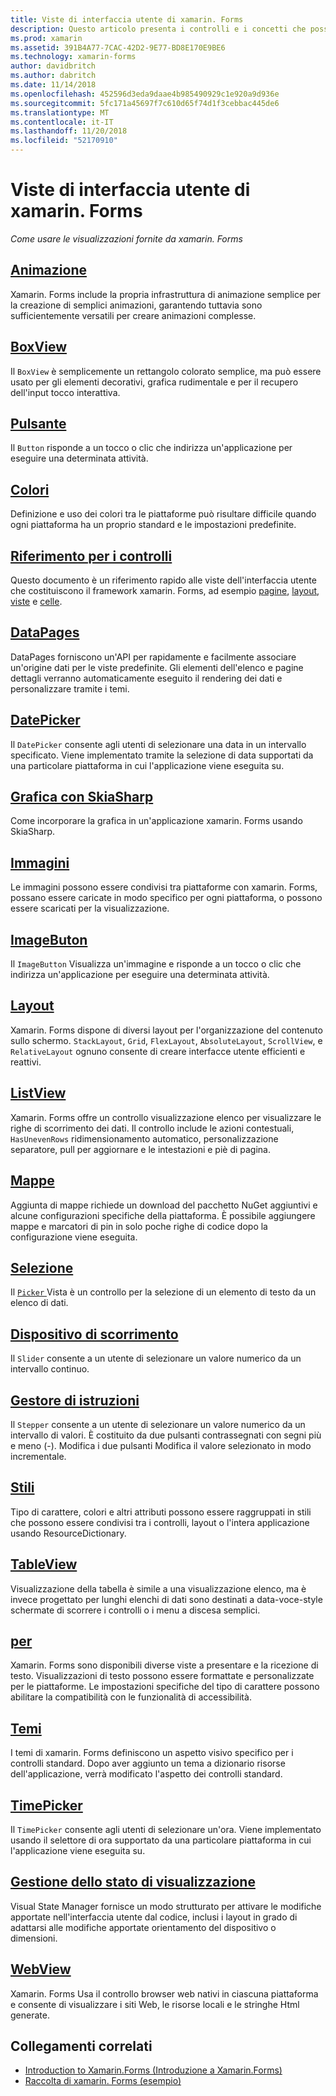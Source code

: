 ```yaml
---
title: Viste di interfaccia utente di xamarin. Forms
description: Questo articolo presenta i controlli e i concetti che possono essere utilizzati durante la creazione di un'interfaccia utente in un'applicazione xamarin. Forms.
ms.prod: xamarin
ms.assetid: 391B4A77-7CAC-42D2-9E77-BD8E170E9BE6
ms.technology: xamarin-forms
author: davidbritch
ms.author: dabritch
ms.date: 11/14/2018
ms.openlocfilehash: 452596d3eda9daae4b985490929c1e920a9d936e
ms.sourcegitcommit: 5fc171a45697f7c610d65f74d1f3cebbac445de6
ms.translationtype: MT
ms.contentlocale: it-IT
ms.lasthandoff: 11/20/2018
ms.locfileid: "52170910"
---
```

# <a name="xamarinforms-user-interface-views"></a>Viste di interfaccia utente di xamarin. Forms

_Come usare le visualizzazioni fornite da xamarin. Forms_

## <a name="animationanimationindexmd"></a>[Animazione](animation/index.md)

Xamarin. Forms include la propria infrastruttura di animazione semplice per la creazione di semplici animazioni, garantendo tuttavia sono sufficientemente versatili per creare animazioni complesse.

## <a name="boxviewboxviewmd"></a>[BoxView](boxview.md)

Il `BoxView` è semplicemente un rettangolo colorato semplice, ma può essere usato per gli elementi decorativi, grafica rudimentale e per il recupero dell'input tocco interattiva.

## <a name="buttonbuttonmd"></a>[Pulsante](button.md)

Il `Button` risponde a un tocco o clic che indirizza un'applicazione per eseguire una determinata attività.

## <a name="colorscolorsmd"></a>[Colori](colors.md)

Definizione e uso dei colori tra le piattaforme può risultare difficile quando ogni piattaforma ha un proprio standard e le impostazioni predefinite.

## <a name="controls-referencecontrolsindexmd"></a>[Riferimento per i controlli](controls/index.md)

Questo documento è un riferimento rapido alle viste dell'interfaccia utente che costituiscono il framework xamarin. Forms, ad esempio [pagine](~/xamarin-forms/user-interface/controls/pages.md), [layout](~/xamarin-forms/user-interface/controls/layouts.md), [viste](~/xamarin-forms/user-interface/controls/views.md) e [celle](~/xamarin-forms/user-interface/controls/cells.md).

## <a name="datapagesdatapagesindexmd"></a>[DataPages](datapages/index.md)

DataPages forniscono un'API per rapidamente e facilmente associare un'origine dati per le viste predefinite. Gli elementi dell'elenco e pagine dettagli verranno automaticamente eseguito il rendering dei dati e personalizzare tramite i temi.

## <a name="datepickerdatepickermd"></a>[DatePicker](datepicker.md)

Il `DatePicker` consente agli utenti di selezionare una data in un intervallo specificato. Viene implementato tramite la selezione di data supportati da una particolare piattaforma in cui l'applicazione viene eseguita su.

## <a name="graphics-with-skiasharpgraphicsskiasharpindexmd"></a>[Grafica con SkiaSharp](graphics/skiasharp/index.md)

Come incorporare la grafica in un'applicazione xamarin. Forms usando SkiaSharp.

## <a name="imagesimagesmd"></a>[Immagini](images.md)

Le immagini possono essere condivisi tra piattaforme con xamarin. Forms, possano essere caricate in modo specifico per ogni piattaforma, o possono essere scaricati per la visualizzazione.

## <a name="imagebutonimagebuttonmd"></a>[ImageButon](imagebutton.md)

Il `ImageButton` Visualizza un'immagine e risponde a un tocco o clic che indirizza un'applicazione per eseguire una determinata attività.

## <a name="layoutslayoutsindexmd"></a>[Layout](layouts/index.md)

Xamarin. Forms dispone di diversi layout per l'organizzazione del contenuto sullo schermo. `StackLayout`, `Grid`, `FlexLayout`, `AbsoluteLayout`, `ScrollView`, e `RelativeLayout` ognuno consente di creare interfacce utente efficienti e reattivi.

## <a name="listviewlistviewindexmd"></a>[ListView](listview/index.md)

Xamarin. Forms offre un controllo visualizzazione elenco per visualizzare le righe di scorrimento dei dati. Il controllo include le azioni contestuali, `HasUnevenRows` ridimensionamento automatico, personalizzazione separatore, pull per aggiornare e le intestazioni e piè di pagina.

## <a name="mapsmapmd"></a>[Mappe](map.md)

Aggiunta di mappe richiede un download del pacchetto NuGet aggiuntivi e alcune configurazioni specifiche della piattaforma. È possibile aggiungere mappe e marcatori di pin in solo poche righe di codice dopo la configurazione viene eseguita.

## <a name="pickerpickerindexmd"></a>[Selezione](picker/index.md)

Il [ `Picker` ](xref:Xamarin.Forms.Picker) Vista è un controllo per la selezione di un elemento di testo da un elenco di dati.

## <a name="sliderslidermd"></a>[Dispositivo di scorrimento](slider.md)

Il `Slider` consente a un utente di selezionare un valore numerico da un intervallo continuo.

## <a name="steppersteppermd"></a>[Gestore di istruzioni](stepper.md)

Il `Stepper` consente a un utente di selezionare un valore numerico da un intervallo di valori. È costituito da due pulsanti contrassegnati con segni più e meno (-). Modifica i due pulsanti Modifica il valore selezionato in modo incrementale.

## <a name="stylesstylesindexmd"></a>[Stili](styles/index.md)

Tipo di carattere, colori e altri attributi possono essere raggruppati in stili che possono essere condivisi tra i controlli, layout o l'intera applicazione usando ResourceDictionary.

## <a name="tableviewtableviewmd"></a>[TableView](tableview.md)

Visualizzazione della tabella è simile a una visualizzazione elenco, ma è invece progettato per lunghi elenchi di dati sono destinati a data-voce-style schermate di scorrere i controlli o i menu a discesa semplici.

## <a name="texttextindexmd"></a>[per](text/index.md)

Xamarin. Forms sono disponibili diverse viste a presentare e la ricezione di testo. Visualizzazioni di testo possono essere formattate e personalizzate per le piattaforme. Le impostazioni specifiche del tipo di carattere possono abilitare la compatibilità con le funzionalità di accessibilità.

## <a name="themesthemesindexmd"></a>[Temi](themes/index.md)

I temi di xamarin. Forms definiscono un aspetto visivo specifico per i controlli standard. Dopo aver aggiunto un tema a dizionario risorse dell'applicazione, verrà modificato l'aspetto dei controlli standard.

## <a name="timepickertimepickermd"></a>[TimePicker](timepicker.md)

Il `TimePicker` consente agli utenti di selezionare un'ora. Viene implementato usando il selettore di ora supportato da una particolare piattaforma in cui l'applicazione viene eseguita su.

## <a name="visual-state-managervisual-state-managermd"></a>[Gestione dello stato di visualizzazione](visual-state-manager.md)

Visual State Manager fornisce un modo strutturato per attivare le modifiche apportate nell'interfaccia utente dal codice, inclusi i layout in grado di adattarsi alle modifiche apportate orientamento del dispositivo o dimensioni.

## <a name="webviewwebviewmd"></a>[WebView](webview.md)

Xamarin. Forms Usa il controllo browser web nativi in ciascuna piattaforma e consente di visualizzare i siti Web, le risorse locali e le stringhe Html generate.


## <a name="related-links"></a>Collegamenti correlati

- [Introduction to Xamarin.Forms (Introduzione a Xamarin.Forms)](~/xamarin-forms/get-started/introduction-to-xamarin-forms.md)
- [Raccolta di xamarin. Forms (esempio)](https://developer.xamarin.com/samples/FormsGallery/)
